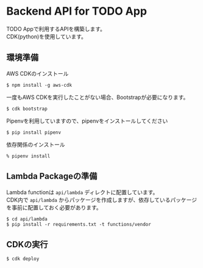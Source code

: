 
# Backend API for TODO App

TODO Appで利用するAPIを構築します。  
CDK(python)を使用しています。


## 環境準備

AWS CDKのインストール

```
$ npm install -g aws-cdk
```

一度もAWS CDKを実行したことがない場合、Bootstrapが必要になります。

```
$ cdk bootstrap
```

Pipenvを利用していますので、pipenvをインストールしてください

```
$ pip install pipenv
```

依存関係のインストール

```
% pipenv install
```

## Lambda Packageの準備

Lambda functionは `api/lambda` ディレクトに配置しています。  
CDK内で `api/lambda` からパッケージを作成しますが、依存しているパッケージを事前に配置しておく必要があります。

```
$ cd api/lambda
$ pip install -r requirements.txt -t functions/vendor
```

## CDKの実行

```
$ cdk deploy
```
